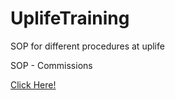 # UplifeTraining
SOP for different procedures at uplife
<p> SOP - Commissions <p> <a href = "/SOP - Commissions.drawio.html">Click Here!</a>
  
  
  
  
